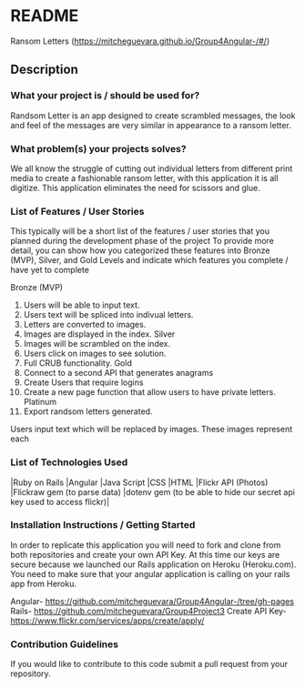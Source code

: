 # README
Ransom Letters (https://mitcheguevara.github.io/Group4Angular-/#/)
## Description
### What your project is / should be used for?
Randsom Letter is an app designed to create scrambled messages, the look and feel of the messages are very similar in appearance to a ransom letter. 
### What problem(s) your projects solves?
We all know the struggle of cutting out individual letters from different print media to create a fashionable ransom letter, with this application it is all digitize. This application eliminates the need for scissors and glue. 

### List of Features / User Stories
This typically will be a short list of the features / user stories that you planned during the development phase of the project
To provide more detail, you can show how you categorized these features into Bronze (MVP), Silver, and Gold Levels and indicate which features you complete / have yet to complete

Bronze (MVP)
1. Users will be able to input text.
2. Users text will be spliced into indivual letters.
3. Letters are converted to images.
4. Images are displayed in the index.
Silver
1. Images will be scrambled on the index.
2. Users click on images to see solution.
3. Full CRUB functionality.
Gold
1. Connect to a second API that generates anagrams
2. Create Users that require logins 
3. Create a new page function that allow users to have private letters. 
Platinum
1. Export randsom letters generated.


Users input text which will be replaced by images. These images represent each 

### List of Technologies Used
|Ruby on Rails 
|Angular 
|Java Script
|CSS 
|HTML
|Flickr API (Photos)
|Flickraw gem (to parse data)
|dotenv gem (to be able to hide our secret api key used to access flickr)|

### Installation Instructions / Getting Started
In order to replicate this application you will need to fork and clone from both repositories and create your own API Key. At this time our keys are secure because we launched our Rails application on Heroku (Heroku.com). You need to make sure that your angular application is calling on your rails app from Heroku.

Angular- https://github.com/mitcheguevara/Group4Angular-/tree/gh-pages
Rails- https://github.com/mitcheguevara/Group4Project3
Create API Key-https://www.flickr.com/services/apps/create/apply/

### Contribution Guidelines
If you would like to contribute to this code submit a pull request from your repository. 
